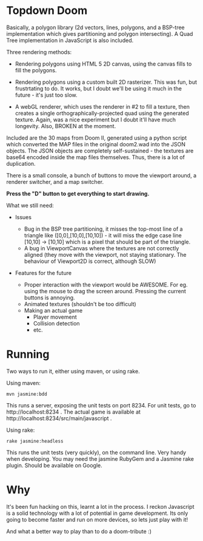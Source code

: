 Topdown Doom
============

Basically, a polygon library (2d vectors, lines, polygons, and a BSP-tree implementation which gives partitioning and polygon intersecting). A Quad Tree implementation in JavaScript is also included.

Three rendering methods:

* Rendering polygons using HTML 5 2D canvas, using the canvas fills to fill the polygons.

* Rendering polygons using a custom built 2D rasterizer. This was fun, but frustrtating to do. It works, but I doubt we'll be using it much in the future - it's just too slow.

* A webGL renderer, which uses the renderer in #2 to fill a texture, then creates a single orthographically-projected quad using the generated texture. Again, was a nice experiment but I doubt it'll have much longevity. Also, BROKEN at the moment.

Included are the 30 maps from Doom II, generated using a python script which converted the MAP files in the original doom2.wad into the JSON objects. The JSON objects are completely self-sustained - the textures are base64 encoded inside the map files themselves. Thus, there is a lot of duplication.

There is a small console, a bunch of buttons to move the viewport around, a renderer switcher, and a map switcher.


**Press the "D" button to get everything to start drawing.**

What we still need:
 
* Issues
  * Bug in the BSP tree partitioning, it misses the top-most line of a triangle like ([0,0],[10,0],[10,10]) - it will miss the edge case line [10,10] -> [10,10] which is a pixel that should be part of the triangle.
  * A bug in ViewportCanvas where the textures are not correctly aligned (they move with the viewport, not staying stationary. The behaviour of Viewport2D is correct, although SLOW)

* Features for the future
  * Proper interaction with the viewport would be AWESOME. For eg. using the mouse to drag the screen around. Pressing the current buttons is annoying.
  * Animated textures (shouldn't be too difficult)
  * Making an actual game
    * Player movement
    * Collision detection
    * etc.

Running
=======

Two ways to run it, either using maven, or using rake.

Using maven:

    mvn jasmine:bdd

This runs a server, exposing the unit tests on port 8234. For unit tests, go to http://localhost:8234 . The actual game is available at http://localhost:8234/src/main/javascript .

Using rake:

    rake jasmine:headless

This runs the unit tests (very quickly), on the command line. Very handy when developing. You may need the jasmine RubyGem and a Jasmine rake plugin. Should be available on Google.


Why
===
It's been fun hacking on this, learnt a lot in the process. I reckon Javascript is a solid technology with a lot of potential in game development. Its only going to become faster and run on more devices, so lets just play with it!

And what a better way to play than to do a doom-tribute :)



